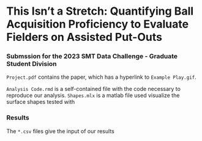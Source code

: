 # This Isn’t a Stretch: Quantifying Ball Acquisition Proficiency to Evaluate Fielders on Assisted Put-Outs

### Submssion for the 2023 SMT Data Challenge - Graduate Student Division

`Project.pdf` contains the paper, which has a hyperlink to `Example Play.gif`.

`Analysis Code.rmd` is a self-contained file with the code necessary to reproduce our analysis.
`Shapes.mlx` is a matlab file used visualize the surface shapes tested with 

### Results

The `*.csv` files give the input of our results
